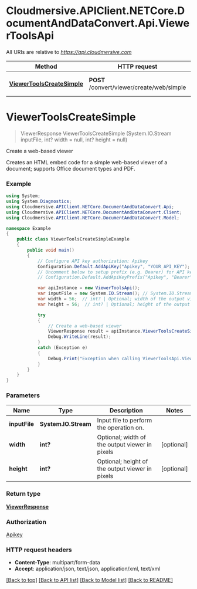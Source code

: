 # Cloudmersive.APIClient.NETCore.DocumentAndDataConvert.Api.ViewerToolsApi

All URIs are relative to *https://api.cloudmersive.com*

Method | HTTP request | Description
------------- | ------------- | -------------
[**ViewerToolsCreateSimple**](ViewerToolsApi.md#viewertoolscreatesimple) | **POST** /convert/viewer/create/web/simple | Create a web-based viewer


<a name="viewertoolscreatesimple"></a>
# **ViewerToolsCreateSimple**
> ViewerResponse ViewerToolsCreateSimple (System.IO.Stream inputFile, int? width = null, int? height = null)

Create a web-based viewer

Creates an HTML embed code for a simple web-based viewer of a document; supports Office document types and PDF.

### Example
```csharp
using System;
using System.Diagnostics;
using Cloudmersive.APIClient.NETCore.DocumentAndDataConvert.Api;
using Cloudmersive.APIClient.NETCore.DocumentAndDataConvert.Client;
using Cloudmersive.APIClient.NETCore.DocumentAndDataConvert.Model;

namespace Example
{
    public class ViewerToolsCreateSimpleExample
    {
        public void main()
        {
            // Configure API key authorization: Apikey
            Configuration.Default.AddApiKey("Apikey", "YOUR_API_KEY");
            // Uncomment below to setup prefix (e.g. Bearer) for API key, if needed
            // Configuration.Default.AddApiKeyPrefix("Apikey", "Bearer");

            var apiInstance = new ViewerToolsApi();
            var inputFile = new System.IO.Stream(); // System.IO.Stream | Input file to perform the operation on.
            var width = 56;  // int? | Optional; width of the output viewer in pixels (optional) 
            var height = 56;  // int? | Optional; height of the output viewer in pixels (optional) 

            try
            {
                // Create a web-based viewer
                ViewerResponse result = apiInstance.ViewerToolsCreateSimple(inputFile, width, height);
                Debug.WriteLine(result);
            }
            catch (Exception e)
            {
                Debug.Print("Exception when calling ViewerToolsApi.ViewerToolsCreateSimple: " + e.Message );
            }
        }
    }
}
```

### Parameters

Name | Type | Description  | Notes
------------- | ------------- | ------------- | -------------
 **inputFile** | **System.IO.Stream**| Input file to perform the operation on. | 
 **width** | **int?**| Optional; width of the output viewer in pixels | [optional] 
 **height** | **int?**| Optional; height of the output viewer in pixels | [optional] 

### Return type

[**ViewerResponse**](ViewerResponse.md)

### Authorization

[Apikey](../README.md#Apikey)

### HTTP request headers

 - **Content-Type**: multipart/form-data
 - **Accept**: application/json, text/json, application/xml, text/xml

[[Back to top]](#) [[Back to API list]](../README.md#documentation-for-api-endpoints) [[Back to Model list]](../README.md#documentation-for-models) [[Back to README]](../README.md)

